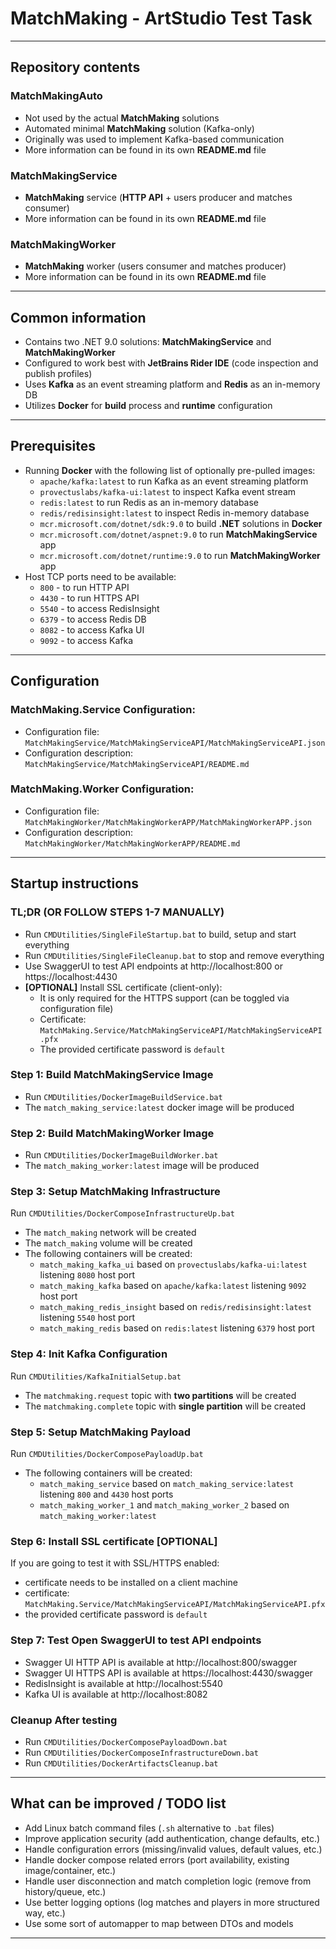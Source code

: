 # MatchMaking - ArtStudio Test Task

---

## Repository contents

### MatchMakingAuto

- Not used by the actual **MatchMaking** solutions
- Automated minimal **MatchMaking** solution (Kafka-only)
- Originally was used to implement Kafka-based communication
- More information can be found in its own **README.md** file

### MatchMakingService

- **MatchMaking** service (**HTTP API** + users producer and matches consumer)
- More information can be found in its own **README.md** file

### MatchMakingWorker

- **MatchMaking** worker (users consumer and matches producer)
- More information can be found in its own **README.md** file

---

## Common information

- Contains two .NET 9.0 solutions: **MatchMakingService** and **MatchMakingWorker**
- Configured to work best with  **JetBrains Rider IDE** (code inspection and publish profiles)
- Uses **Kafka** as an event streaming platform and **Redis** as an in-memory DB
- Utilizes **Docker** for **build** process and **runtime** configuration

---

## Prerequisites

- Running **Docker** with the following list of optionally pre-pulled images:
	- `apache/kafka:latest` to run Kafka as an event streaming platform
	- `provectuslabs/kafka-ui:latest` to inspect Kafka event stream
	- `redis:latest` to run Redis as an in-memory database
	- `redis/redisinsight:latest` to inspect Redis in-memory database
	- `mcr.microsoft.com/dotnet/sdk:9.0` to build **.NET** solutions in **Docker**
	- `mcr.microsoft.com/dotnet/aspnet:9.0` to run **MatchMakingService** app
	- `mcr.microsoft.com/dotnet/runtime:9.0` to run **MatchMakingWorker** app
- Host TCP ports need to be available:
	- `800` - to run HTTP API
	- `4430` - to run HTTPS API
	- `5540` - to access RedisInsight
	- `6379` - to access Redis DB
	- `8082` - to access Kafka UI
	- `9092` - to access Kafka

---

## Configuration

### MatchMaking.Service Configuration:

- Configuration file: `MatchMakingService/MatchMakingServiceAPI/MatchMakingServiceAPI.json`
- Configuration description: `MatchMakingService/MatchMakingServiceAPI/README.md`

### MatchMaking.Worker Configuration:

- Configuration file: `MatchMakingWorker/MatchMakingWorkerAPP/MatchMakingWorkerAPP.json`
- Configuration description: `MatchMakingWorker/MatchMakingWorkerAPP/README.md`

---

## Startup instructions

### TL;DR (OR FOLLOW STEPS 1-7 MANUALLY)

- Run `CMDUtilities/SingleFileStartup.bat` to build, setup and start everything
- Run `CMDUtilities/SingleFileCleanup.bat` to stop and remove everything
- Use SwaggerUI to test API endpoints at http://localhost:800 or https://localhost:4430
- **[OPTIONAL]** Install SSL certificate (client-only):
	- It is only required for the HTTPS support (can be toggled via configuration file)
	- Certificate: `MatchMaking.Service/MatchMakingServiceAPI/MatchMakingServiceAPI.pfx`
	- The provided certificate password is `default`

### Step 1: Build MatchMakingService Image

- Run `CMDUtilities/DockerImageBuildService.bat`
- The `match_making_service:latest` docker image will be produced

### Step 2: Build MatchMakingWorker Image

- Run `CMDUtilities/DockerImageBuildWorker.bat`
- The `match_making_worker:latest` image will be produced

### Step 3: Setup MatchMaking Infrastructure

Run `CMDUtilities/DockerComposeInfrastructureUp.bat`

- The `match_making` network will be created
- The `match_making` volume will be created
- The following containers will be created:
	- `match_making_kafka_ui` based on `provectuslabs/kafka-ui:latest` listening `8080` host port
	- `match_making_kafka` based on `apache/kafka:latest` listening `9092` host port
	- `match_making_redis_insight` based on `redis/redisinsight:latest` listening `5540` host port
	- `match_making_redis` based on `redis:latest` listening `6379` host port

### Step 4: Init Kafka Configuration

Run `CMDUtilities/KafkaInitialSetup.bat`

- The `matchmaking.request` topic with **two partitions** will be created
- The `matchmaking.complete` topic with **single partition** will be created

### Step 5: Setup MatchMaking Payload

Run `CMDUtilities/DockerComposePayloadUp.bat`

- The following containers will be created:
	- `match_making_service` based on `match_making_service:latest` listening `800` and `4430` host ports
	- `match_making_worker_1` and `match_making_worker_2` based on `match_making_worker:latest`

### Step 6: Install SSL certificate [OPTIONAL]

If you are going to test it with SSL/HTTPS enabled:

- certificate needs to be installed on a client machine
- certificate: `MatchMaking.Service/MatchMakingServiceAPI/MatchMakingServiceAPI.pfx`
- the provided certificate password is `default`

### Step 7: Test Open SwaggerUI to test API endpoints

- Swagger UI HTTP API is available at http://localhost:800/swagger
- Swagger UI HTTPS API is available at https://localhost:4430/swagger
- RedisInsight is available at http://localhost:5540
- Kafka UI is available at http://localhost:8082

### Cleanup After testing

- Run `CMDUtilities/DockerComposePayloadDown.bat`
- Run `CMDUtilities/DockerComposeInfrastructureDown.bat`
- Run `CMDUtilities/DockerArtifactsCleanup.bat`

---

## What can be improved / TODO list

- Add Linux batch command files (`.sh` alternative to `.bat` files)
- Improve application security (add authentication, change defaults, etc.)
- Handle configuration errors (missing/invalid values, default values, etc.)
- Handle docker compose related errors (port availability, existing image/container, etc.)
- Handle user disconnection and match completion logic (remove from history/queue, etc.)
- Use better logging options (log matches and players in more structured way, etc.)
- Use some sort of automapper to map between DTOs and models

---